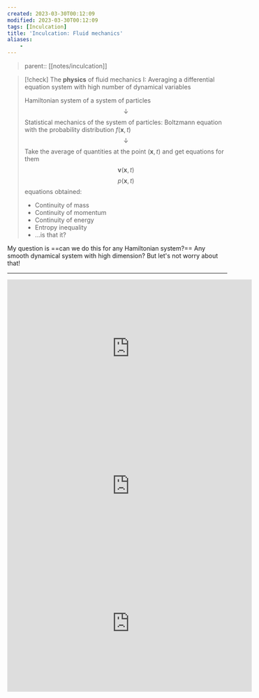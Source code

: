 ```yaml
---
created: 2023-03-30T00:12:09
modified: 2023-03-30T00:12:09
tags: [Inculcation]
title: 'Inculcation: Fluid mechanics'
aliases:
    - 
---
```


> parent:: [[notes/inculcation]]

> [!check] The **physics** of fluid mechanics I: Averaging a differential equation system with high number of dynamical variables
> 
> Hamiltonian system of a system of particles
> $$\downarrow$$
> Statistical mechanics of the system of particles: Boltzmann equation with the probability distribution $f(\mathbf{x},t)$
> $$\downarrow$$
> Take the average of quantities at the point $(\mathbf{x},t)$ and get equations for them 
> $$\mathbf{v}(\mathbf{x},t)$$
> $$p(\mathbf{x},t)$$
> equations obtained: 
> - Continuity of mass
> - Continuity of momentum
> - Continuity of energy
> - Entropy inequality
> - ...is that it?

My question is ==can we do this for any Hamiltonian system?== Any smooth dynamical system with high dimension? But let's not worry about that!

---


<iframe width="560" height="315" src="https://www.youtube.com/embed/XoefjJdFq6k?si=xltnMasUkduN11UQ" title="YouTube video player" frameborder="0" allow="accelerometer; autoplay; clipboard-write; encrypted-media; gyroscope; picture-in-picture; web-share" allowfullscreen></iframe>


<iframe width="560" height="315" src="https://www.youtube.com/embed/VH4oawCiHPU?si=Wt1hxgkK4cpt_eWk" title="YouTube video player" frameborder="0" allow="accelerometer; autoplay; clipboard-write; encrypted-media; gyroscope; picture-in-picture; web-share" allowfullscreen></iframe>


<iframe width="560" height="315" src="https://www.youtube.com/embed/_UoTTq651dE?si=EOi15dGihAaJzt79" title="YouTube video player" frameborder="0" allow="accelerometer; autoplay; clipboard-write; encrypted-media; gyroscope; picture-in-picture; web-share" allowfullscreen></iframe>